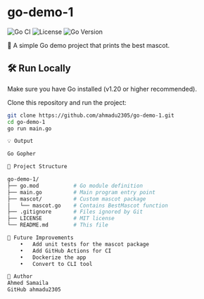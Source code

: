 # go-demo-1

![Go CI](https://github.com/ahmadu2305/go-demo-1/actions/workflows/go.yml/badge.svg)
![License](https://img.shields.io/github/license/ahmadu2305/go-demo-1)
![Go Version](https://img.shields.io/badge/go-1.20-blue)

🚀 A simple Go demo project that prints the best mascot.

## 🛠️ Run Locally

Make sure you have Go installed (v1.20 or higher recommended).

Clone this repository and run the project:

```bash
git clone https://github.com/ahmadu2305/go-demo-1.git
cd go-demo-1
go run main.go

💡 Output

Go Gopher

📁 Project Structure

go-demo-1/
├── go.mod           # Go module definition
├── main.go          # Main program entry point
├── mascot/          # Custom mascot package
│   └── mascot.go    # Contains BestMascot function
├── .gitignore       # Files ignored by Git
├── LICENSE          # MIT license
└── README.md        # This file

🧪 Future Improvements
	•	Add unit tests for the mascot package
	•	Add GitHub Actions for CI
	•	Dockerize the app
	•	Convert to CLI tool

👤 Author
Ahmed Samaila
GitHub ahmadu2305

